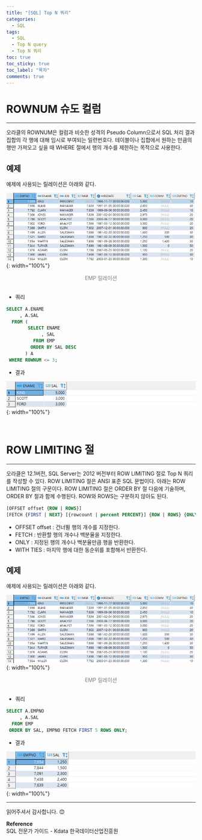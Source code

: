 ```yaml
---
title: "[SQL] Top N 쿼리"
categories:
  - SQL
tags:
  - SQL
  - Top N query
  - Top N 쿼리
toc: true
toc_sticky: true
toc_label: "목차"
comments: true
---
```


# ROWNUM 슈도 컬럼
---
오라클의 ROWNUM은 컬럼과 비슷한 성격의 Pseudo Column으로서 SQL 처리 결과 집합의 각 행에 대해 임시로 부여되는 일련번호다. 테이블이나 집합에서 원하는 만큼의 행만 가져오고 싶을 때 WHERE 절에서 행의 개수를 제한하는 목적으로 사용한다.

## 예제
예제에 사용되는 릴레이션은 아래와 같다.

![EMP 릴레이션](/assets/img/posts/20221017/emp-relation.png "EMP 릴레이션"){: width="100%"}
<div style="color: gray; text-align: center; margin-bottom: 30px;">EMP 릴레이션</div>

- 쿼리
  
```sql
SELECT A.ENAME
     , A.SAL
  FROM (
        SELECT ENAME
             , SAL
          FROM EMP
         ORDER BY SAL DESC
       ) A
 WHERE ROWNUM <= 3;
```

- 결과

![ROWNUM 예제](/assets/img/posts/20221030/query-example.png "ROWNUM 예제"){: width="100%"}

<br>

# ROW LIMITING 절
---
오라클은 12.1버전, SQL Server는 2012 버전부터 ROW LIMITING 절로 Top N 쿼리를 작성할 수 있다. ROW LIMITING 절은 ANSI 표준 SQL 문법이다. 아래는 ROW LIMITING 절의 구문이다. ROW LIMITING 절은 ORDER BY 절 다음에 기술하며, ORDER BY 절과 함께 수행된다. ROW와 ROWS는 구분하지 않아도 된다.

```sql
[OFFSET offset {ROW | ROWS}]
[FETCH {FIRST | NEXT} [{rowcount | percent PERCENT}] {ROW | ROWS} {ONLY | WITH TIES}]
```

- OFFSET offset : 건너뛸 행의 개수를 지정한다.
- FETCH : 반환할 행의 개수나 백분율을 지정한다.
- ONLY : 지정된 행의 개수나 백분율만큼 행을 반환한다.
- WITH TIES : 마지막 행에 대한 동순위를 포함해서 반환한다.

## 예제
예제에 사용되는 릴레이션은 아래와 같다.

![EMP 릴레이션](/assets/img/posts/20221017/emp-relation.png "EMP 릴레이션"){: width="100%"}
<div style="color: gray; text-align: center; margin-bottom: 30px;">EMP 릴레이션</div>

- 쿼리
  
```sql
SELECT A.EMPNO
     , A.SAL
  FROM EMP
 ORDER BY SAL, EMPNO FETCH FIRST 5 ROWS ONLY;
```

- 결과

![ROW LIMITING 예제](/assets/img/posts/20221030/query-example2.png "ROW LIMITING 예제"){: width="100%"}

---

읽어주셔서 감사합니다. 😊 

__Reference__  
SQL 전문가 가이드 - Kdata 한국데이터산업진흥원  